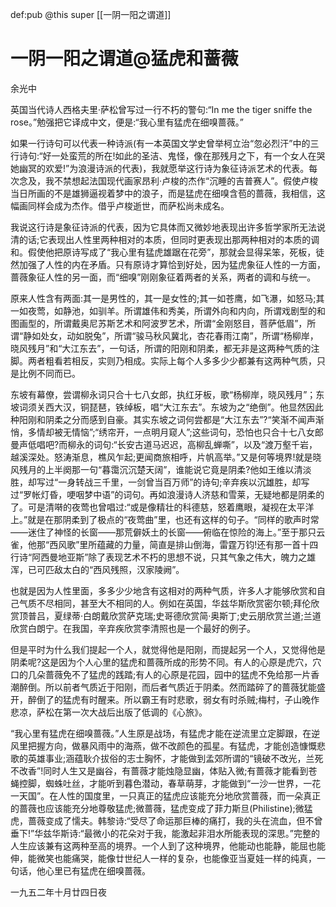 def:pub @this super [[一阴一阳之谓道]]


# 一阴一阳之谓道@猛虎和蔷薇

余光中

英国当代诗人西格夫里·萨松曾写过一行不朽的警句:“In me the tiger sniffe the rose。”勉强把它译成中文，便是:“我心里有猛虎在细嗅蔷薇。”

如果一行诗句可以代表一种诗派(有一本英国文学史曾举柯立治“忽必烈汗”中的三行诗句:“好一处蛮荒的所在!如此的圣洁、鬼怪，像在那残月之下，有一个女人在哭她幽冥的欢爱!”为浪漫诗派的代表)，我就愿举这行诗为象征诗派艺术的代表。每次念及，我不禁想起法国现代画家昂利·卢梭的杰作“沉睡的吉普赛人”。假使卢梭当日所画的不是雄狮逼视着梦中的浪子，而是猛虎在细嗅含苞的蔷薇，我相信，这幅画同样会成为杰作。借乎卢梭逝世，而萨松尚未成名。

我说这行诗是象征诗派的代表，因为它具体而又微妙地表现出许多哲学家所无法说清的话;它表现出人性里两种相对的本质，但同时更表现出那两种相对的本质的调和。假使他把原诗写成了“我心里有猛虎雄踞在花旁”，那就会显得呆笨，死板，徒然加强了人性的内在矛盾。只有原诗才算恰到好处，因为猛虎象征人性的一方面，蔷薇象征人性的另一面，而“细嗅”刚刚象征着两者的关系，两者的调和与统一。

原来人性含有两面:其一是男性的，其一是女性的;其一如苍鹰，如飞瀑，如怒马;其一如夜莺，如静池，如驯羊。所谓雄伟和秀美，所谓外向和内向，所谓戏剧型的和图画型的，所谓戴奥尼苏斯艺术和阿波罗艺术，所谓“金刚怒目，菩萨低眉”，所谓“静如处女，动如脱兔”，所谓“骏马秋风冀北，杏花春雨江南”，所谓“杨柳岸，晓风残月”和“大江东去”，一句话，所谓的阳刚和阴柔，都无非是这两种气质的注脚。两者粗看若相反，实则乃相成。实际上每个人多多少少都兼有这两种气质，只是比例不同而已。

东坡有幕僚，尝谓柳永词只合十七八女郎，执红牙板，歌“杨柳岸，晓风残月”；东坡词须关西大汉，铜琵琶，铁绰板，唱“大江东去”。东坡为之“绝倒”。他显然因此种阳刚和阴柔之分而感到自豪。其实东坡之词何尝都是“大江东去”?“笑渐不闻声渐悄，多情却被无情恼”;“绣帘开，一点明月窥人”;这些词句，恐怕也只合十七八女郎曼声低唱吧?而柳永的词句:“长安古道马迟迟，高柳乱蝉嘶”，以及“渡万壑千岩，越溪深处。怒涛渐息，樵风乍起;更闻商旅相呼，片帆高举。”又是何等境界!就是晓风残月的上半阕那一句“暮霭沉沉楚天阔”，谁能说它竟是阴柔?他如王维以清淡胜，却写过“一身转战三千里，一剑曾当百万师”的诗句;辛弃疾以沉雄胜，却写过“罗帐灯昏，哽咽梦中语”的词句。再如浪漫诗人济慈和雪莱，无疑地都是阴柔的了。可是清啭的夜莺也曾唱过:“或是像精壮的科德慈，怒着鹰眼，凝视在太平洋上。”就是在那阴柔到了极点的“夜莺曲”里，也还有这样的句子。“同样的歌声时常——迷住了神怪的长窗——那荒僻妖土的长窗——俯临在惊险的海上。”至于那只云雀，他那“西风歌”里所蕴藏的力量，简直是排山倒海，雷霆万钧!还有那一首十四行诗“阿西曼地亚斯”除了表现艺术不朽的思想不说，只其气象之伟大，魄力之雄浑，已可匹敌太白的“西风残照，汉家陵阙”。

也就是因为人性里面，多多少少地含有这相对的两种气质，许多人才能够欣赏和自己气质不尽相同，甚至大不相同的人。例如在英国，华兹华斯欣赏密尔顿;拜伦欣赏顶普吕，夏绿蒂·白朗戴欣赏萨克瑞;史哥德欣赏简·奥斯丁;史云朋欣赏兰道;兰道欣赏白朗宁。在我国，辛弃疾欣赏李清照也是一个最好的例子。

但是平时为什么我们提起一个人，就觉得他是阳刚，而提起另一个人，又觉得他是阴柔呢?这是因为个人心里的猛虎和蔷薇所成的形势不同。有人的心原是虎穴，穴口的几朵蔷薇免不了猛虎的践踏;有人的心原是花园，园中的猛虎不免给那一片香潮醉倒。所以前者气质近于阳刚，而后者气质近于阴柔。然而踏碎了的蔷薇犹能盛开，醉倒了的猛虎有时醒来。所以霸王有时悲歌，弱女有时杀贼;梅村，子山晚作悲凉，萨松在第一次大战后出版了低调的《心旅》。

“我心里有猛虎在细嗅蔷薇。”人生原是战场，有猛虎才能在逆流里立定脚跟，在逆风里把握方向，做暴风雨中的海燕，做不改颜色的孤星。有猛虎，才能创造慷慨悲歌的英雄事业;涵蕴耿介拔俗的志士胸怀，才能做到孟郊所谓的“镜破不改光，兰死不改香”!同时人生又是幽谷，有蔷薇才能烛隐显幽，体贴入微;有蔷薇才能看到苍蝇控脚，蜘蛛吐丝，才能听到暮色潜动，春草萌芽，才能做到“一沙一世界，一花一天国”。在人性的国度里，一只真正的猛虎应该能充分地欣赏蔷薇，而一朵真正的蔷薇也应该能充分地尊敬猛虎;微蔷薇，猛虎变成了菲力斯旦(Philistine);微猛虎，蔷薇变成了懦夫。韩黎诗:“受尽了命运那巨棒的痛打，我的头在流血，但不曾垂下!”华兹华斯诗:“最微小的花朵对于我，能激起非泪水所能表现的深思。”完整的人生应该兼有这两种至高的境界。一个人到了这种境界，他能动也能静，能屈也能伸，能微笑也能痛哭，能像廿世纪人一样的复杂，也能像亚当夏娃一样的纯真，一句话，他心里已有猛虎在细嗅蔷薇。

一九五二年十月廿四日夜